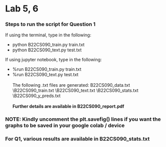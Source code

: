 # Lab 5, 6
### Steps to run the script for Question 1
If using the terminal, type in the following:
* python B22CS090_train.py train.txt
* python B22CS090_text.py test.txt

If using jupyter notebook, type in the following:
* %run B22CS090_train.py train.txt
* %run B22CS090_text.py test.txt
\
\
The following .txt files are generated:
B22CS090_data.txt \B22CS090_train.txt \B22CS090_text.txt \B22CS090_stats.txt \B22CS090_y_preds.txt
\
\
**Further details are available in B22CS090_report.pdf**

### NOTE: Kindly uncomment the plt.savefig() lines if you want the graphs to be saved in your google colab / device
### For Q1, various results are available in B22CS090_stats.txt
